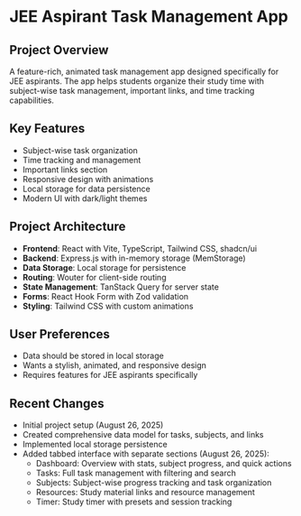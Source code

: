 # JEE Aspirant Task Management App

## Project Overview
A feature-rich, animated task management app designed specifically for JEE aspirants. The app helps students organize their study time with subject-wise task management, important links, and time tracking capabilities.

## Key Features
- Subject-wise task organization
- Time tracking and management
- Important links section
- Responsive design with animations
- Local storage for data persistence
- Modern UI with dark/light themes

## Project Architecture
- **Frontend**: React with Vite, TypeScript, Tailwind CSS, shadcn/ui
- **Backend**: Express.js with in-memory storage (MemStorage)
- **Data Storage**: Local storage for persistence
- **Routing**: Wouter for client-side routing
- **State Management**: TanStack Query for server state
- **Forms**: React Hook Form with Zod validation
- **Styling**: Tailwind CSS with custom animations

## User Preferences
- Data should be stored in local storage
- Wants a stylish, animated, and responsive design
- Requires features for JEE aspirants specifically

## Recent Changes
- Initial project setup (August 26, 2025)
- Created comprehensive data model for tasks, subjects, and links
- Implemented local storage persistence
- Added tabbed interface with separate sections (August 26, 2025):
  - Dashboard: Overview with stats, subject progress, and quick actions
  - Tasks: Full task management with filtering and search
  - Subjects: Subject-wise progress tracking and task organization
  - Resources: Study material links and resource management
  - Timer: Study timer with presets and session tracking